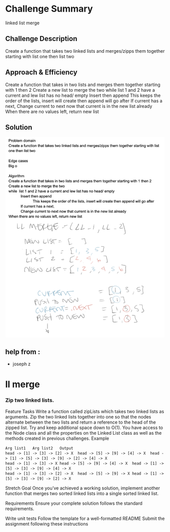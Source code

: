 # Challenge Summary
linked list merge

## Challenge Description
Create a function that takes two linked lists and merges/zipps them together starting with list one then list two

## Approach & Efficiency
Create a function that takes in two lists and merges them together starting with 1 then 2
Create a new list to merge the two
while  list 1 and 2 have a current and lew list has no head/ empty
	Insert then append
		This keeps the order of the lists, insert will create then append will go after
	If current has a next,
Change current to next now that current is in the new list already
When there are no values left, return new list


## Solution
![ll merge whiteboard image](/assets/ll_merge.png)

## help from :
- joseph z

# ll merge
### Zip two linked lists.

Feature Tasks
Write a function called zipLists which takes two linked lists as arguments. Zip the two linked lists together into one so that the nodes alternate between the two lists and return a reference to the head of the zipped list. Try and keep additional space down to O(1). You have access to the Node class and all the properties on the Linked List class as well as the methods created in previous challenges.
Example

```zipLists(list1, list2)
Arg list1	Arg list2	Output
head -> [1] -> [3] -> [2] -> X	head -> [5] -> [9] -> [4] -> X	head -> [1] -> [5] -> [3] -> [9] -> [2] -> [4] -> X
head -> [1] -> [3] -> X	head -> [5] -> [9] -> [4] -> X	head -> [1] -> [5] -> [3] -> [9] -> [4] -> X
head -> [1] -> [3] -> [2] -> X	head -> [5] -> [9] -> X	head -> [1] -> [5] -> [3] -> [9] -> [2] -> X
```

Stretch Goal
Once you’ve achieved a working solution, implement another function that merges two sorted linked lists into a single sorted linked list.

Requirements
Ensure your complete solution follows the standard requirements.

Write unit tests
Follow the template for a well-formatted README
Submit the assignment following these instructions
